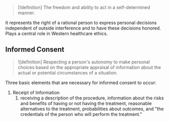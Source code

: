 >[!definition]
>The freedom and ability to act in a self-determined manner.

It represents the right of a rational person to express personal decisions independent of outside interference and to have these decisions honored. 
Plays a central role in Western healthcare ethics. 
## Informed Consent 
>![definition]
>Respecting a person's autonomy to make personal choices based on the appropriate appraisal of information about the actual or potential circumstances of a situation. 

Three basic elements that are necessary for informed consent to occur:
1. Receipt of Information
	1. receiving a description of the procedure, information about the risks and benefits of having or not having the treatment, reasonable alternatives to the treatment, probabilities about outcomes, and "the credentials of the person who will perform the treatment."